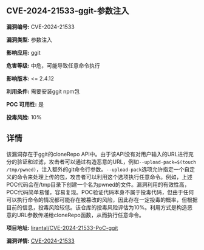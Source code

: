 ## CVE-2024-21533-ggit-参数注入

**漏洞编号:** CVE-2024-21533

**漏洞类型:** 参数注入

**影响应用:** ggit

**危害等级:** 中危，可能导致任意命令执行

**影响版本:** <= 2.4.12

**利用条件:** 需要安装ggit npm包

**POC 可用性:** 是

**投毒风险:** 10%

## 详情

该漏洞存在于ggit的cloneRepo API中。由于该API没有对用户输入的URL进行充分的验证和过滤，攻击者可以通过构造恶意的URL，例如`--upload-pack=$(touch /tmp/pwned)`，注入额外的git命令行参数。`--upload-pack`选项允许指定一个自定义的命令来处理上传的包，攻击者可以利用这个选项执行任意命令。例如，上述POC代码会在/tmp目录下创建一个名为pwned的文件。漏洞利用的有效性高，POC代码简单易懂，容易复现。POC验证代码本身不属于投毒代码，但由于任何可以执行命令的情况都可能存在被篡改的风险，因此存在一定投毒的概率，但根据目前的信息，投毒风险较低。该仓库的投毒风险评估为10%。利用方式是构造恶意的URL参数传递给cloneRepo函数，从而执行任意命令。

**项目地址:** [lirantal/CVE-2024-21533-PoC-ggit](https://github.com/lirantal/CVE-2024-21533-PoC-ggit)

**漏洞详情:** [CVE-2024-21533](https://nvd.nist.gov/vuln/detail/CVE-2024-21533)